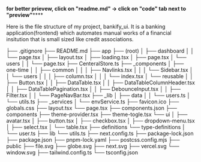 ********for better prievew, click on "readme.md" -> click on "code" tab next to "preview"************

Here is the file structure of my project, bankify_ui. It is a banking application(frontend) which automates manual works of a financial insitution that is small sized like credit associations.

├── .gitignore
├── README.md
├── app
    ├── (root)
    │   ├── dashboard
    │   │   └── page.tsx
    │   ├── layout.tsx
    │   ├── loading.tsx
    │   ├── page.tsx
    │   └── users
    │   │   └── page.tsx
    ├── CenteralStore.ts
    ├── _components
    │   ├── one-time
    │   │   ├── common
    │   │   │   ├── Navlinks.tsx
    │   │   │   └── Sidebar.tsx
    │   │   └── users
    │   │   │   ├── column.tsx
    │   │   │   └── index.tsx
    │   └── reusable
    │   │   ├── Button.tsx
    │   │   ├── DataTable.tsx
    │   │   ├── DataTableColumnHeader.tsx
    │   │   ├── DataTablePagination.tsx
    │   │   ├── DebounceInput.tsx
    │   │   ├── Filter.tsx
    │   │   └── PageNavBar.tsx
    ├── _lib
    │   ├── data
    │   │   └── users.ts
    │   └── utils.ts
    ├── _services
    │   └── envService.ts
    ├── favicon.ico
    ├── globals.css
    ├── layout.tsx
    └── page.tsx
├── components.json
├── components
    ├── theme-provider.tsx
    ├── theme-togle.tsx
    └── ui
    │   ├── avatar.tsx
    │   ├── button.tsx
    │   ├── checkbox.tsx
    │   ├── dropdown-menu.tsx
    │   ├── select.tsx
    │   └── table.tsx
├── definitions
    └── type-definitions
    │   └── user.ts
├── lib
    └── utils.ts
├── next.config.ts
├── package-lock.json
├── package.json
├── pnpm-lock.yaml
├── postcss.config.mjs
├── public
    ├── file.svg
    ├── globe.svg
    ├── next.svg
    ├── vercel.svg
    └── window.svg
├── tailwind.config.ts
└── tsconfig.json
